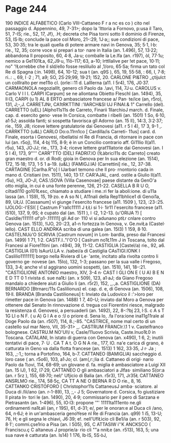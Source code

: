 # Page 244

190 INDICE ALFABETICO (Carlo VIII-Cattaneo F r a nc es co ) cito nel passaggio d. Appennino, 49, 7-31>; dopo la \'lttoria a Fornovo, p:usa il Taro, 51, 7-IS; rie., 52, 17, Jf}, .H; decreta che Pisa torni sotto Il dominio di Firenze, 53, IS·lb; conclude la pace col Moro, 21-:29, 1J·a;; sue condizioni di pace, 53, 30·35; tra le quali quella di potere armare navi in Genova, 35; 5·1, l·b: rie., 12, 35; corre voce si prepari a tor· nare in Italia (an. 1.496), 57, 13·22; abbandona Il proposito, 60, 4·8, Ja·u; comballe la Le.Ifa (an. r197), òl, 77·1u; nemico a Ge1101Ła, 62,J9·u, 11ò-117; 63, a-10; lrttllalive per !et pace, 10·11; no" '!Łorrebbe che il sld/ello fosse resliluilo al ,1/oro, 65·Sa; firma un tato col Re di Spagna (:in. 1498), 64, 10-12; sua t (an. q9S ), 65, 19, 55·58, : 66, I, 7·8; ri..: ., 69, I ·2 ; 71, a9; SO, 2S·29;99, 19·21; 152, 20. CARLONE PI&TRO _çtijulct un colllralto per me11lo cl. (orle:::11 d. Lalllerna (a11. I 5r4), 176, J0·37. CARMAONOLA negozialllt, genero cli Paolo da .\avi, 114, 7J·u. CAROLUS v. Carlo V I I I. CARPI lCarpum] se ne allontana Obietto Fleschl (an. 1494), 35, ll·l3, CARPI (u 1) AL 8 ERTO ambasciatore francese a/ Pan· te/ice (an, r5ro), 131, J;-,J. CARRETJNr, CA1tRKTTINI :'llARCH&Sl UJ FINAI.& 1" Carrello (del). CARRETTO (uEL) [Alpho11s11s de Carreto, Finarii 1llarchioJ march. d. Finale, cap. d. esercito geno· vese In Corsica, combatte i ribelli (an. 1501) 1 So, 6·10, a1·5J; assolda fanti; si sospetta favorisca gll Adorno (an. 15 Il}, 14:3, 3:2·37; rie., 159, J8; riceve lettere gratulatorie dai Genovesi (a11. r 5 I 4), 17 3, 9-1 ,. CARRKTTO (u&L) CARLO Do:o.11rn1co [ Cardilla/is Carreti- 11us] card. d. Finale, esorta i Genovesi, ribellatisi nl Re di Francia, di ritornare in pace con lui (an. r5oj), 114, 4·bj 115, 8·9; è in un Concilio contrario aff. Gi11lio ll(a11. r5u), 143, JO·JJ; rie., 173, 3·4; riceve lettere grat11latorie dai Genovesi (an. I 5 I 4), 173, 9"''' CARR"TTO (DEL) FADRI7.IO (!Łàbrici11s dc Carreto] creato gran maestro d. or. di Rodi; gioia in Genova per In sua elezione (an. 1514), 172, 15·18; 173, 1·5 1 a-19. (u&L) (FAMIGJ.IA) (Carrettini] rie., 12, 37-38. CARTAGINE [Carlha.R"o] l IJarbarl temono che Il pro· rnontorio cada in mano d. Cristiani (nn. 1511), 140, 13·17. CAR\'AJAL, card. ostile a Giulio ll(a11. r5u), H3, JO-Jl, CAS.\SOVA (Villa Casenovae] paese distante da GenO\'a otto miglia, in cui è una fonte perenne, 126, 21-22. CASELLA B R U O, ciltadi110 go101Łesc, chiamato a studiare i me.:ri fer la aboli:ione. di u11a lassa (an. I 1S9), 15, 19·zo. e A so N I, A11nali della Rep11bhlice1 di Genoi1a, 89, UŁ/J. [Cassanum] vi giunge l'esercito francese (a11. 1509 ), 123, :23·:25. IJOLOG:-l'ESI( [ Castrum F'rallc11111 J ŁŁi si 1·i· 1ir11 l'esercito francese (a11. I510), 137, 9,·9S; è cupato dal (an. 1511 ), l ·l2, 1:2-13. (u'ORIJA ?) [ Casldle/111111 of'p1-.111111] gli Ad or· 110 vi si adunano ptŁr cnlare contro Genova (an. 1513), !IJO, 20·:23, a1-n fortezza In Genova, v. Ge.nviŁa (Castel· lello). CAST ELLO ANDRKA scriba di una galea (an. 15I3) 1 159, 8·10. CASTELNUù\'O SCRIVIA [Castrum novum] in Lom· bardla, preso dai Francesi (an. 1499) 1 71, 1·2. CASTF.l.."l'O\'O [ Caslrum no1Ł11m J in Toscana, tolto dal Francesi ai Fiore11tini (an. r494), 39, 11-12. CASTIGLIA [Castel/a) rie., 92, a6. CASTIGLIA (01) lsAurU.LA v. /sabei/a di Castiglia CAsTIGI.IONK I Caslilio1111111] borgo nella Riviera dl Le· \'ante, incitato alla rivolta contro li governo ge· novese (an. 15Io), 132, 1-3; passano per la sua valle i Fregoso, 133, 3·4; anche vl sl aggirano uomini sospetti, (an. 151I), 141, 18-:21. "CASTIGLIONE ANTONIO maestro, XIV, 3-4 n· CAST I GLI ON E ( U A) B E N E D TT 0 1 rivista d. sue na1Łi (an. x 509), 123, a1·aJ; da Giano Fregoso mandalo a chiedere aiuti a Giulio li (an. r5r2), 152, ,,.,a. CASTIGLIONE (DA) BERNARDO [Btrnarc/11s Caslilionus) el. cap. d. e, di Genova (an. 1506), 108, 19·ll. BRANDA [Branda Castilioneus] t: Inviato da Ludovico il :'>loro per rimetter pace in Genova (an. 1488) 1 7, 40-U; inviato dal Moro a Genova per ottenere dal Senato In rinnovazione d. tregua coi Fiorentini riesce, malgrado la resistenza d. Genovesi, a persuaderli (an. 1492), 22, 8-:?bj 23, l·S. c A s T 1G LI o N F. ( u A) G I A e o :\l o priore d. Sena lo, .fa l'ora:ione ina11g11rale al Doge Paolo da (an. r507), 114, 8.;-85. "CASTRICE, nome mal certo di un castello sul mar Nero, VII, 35-31> ,,. CASTRUM FRANClr.\1 1 v. Castelfranco bolognese. CASTRU.M NO\'Ul\l v, Casle/11uovo Scrivia, Caste.lnuo1Ł0 in Toscana. CATALANI, In istato di guerra con Genova (an. x490), 1 6, 2; inutili tentativi di pace, 7· U . CA T A t. O G N A rie., 177, IO. na\'e carica di grano, è catturata in Geno va dalla flotta francese (an. 1513) 1 162, 33·35, J r· Ja ; 163, ,;·1,; torna a Portofino, 164, b-7. CATTANEO (BAMIGLIA) saccheggio d. loro case ( an. r5o6), 103, a1·Jo; cl. (am(,r:;lia d. Cattaneo di origi· nario Paolo da 1\ovi, 114, 68-69; un glovane d. fa. miglia è ambasciatore a Luigi XII (an. 15 IJ), 1 62, l7·29, CATTANEO O gli ambasciatori a Jlfas· similiano S(or:a (an. r 5rz ), 155, 68·70; nel/' Ufjicio di Balia (an. r5r3), 171, Jr35Ł CATTANEO ANSRLMO rie., 174, 58·5ç, CA TT A NE O BERNA R D O rie., 8, 16. CATTANKO CRISTOFORO [ Christophor11s CattaneusJ amba· sciatore. al Duca di /lii/ano (an. r-1-89), 13, ;,- J 5; Governatore d. Corsica, fo giustiziare Il pirata In· tori le (an. 1490), 20, 4·9; commissario per il pero di Sarzana e Pietrasantn (an. 1-496), 55, IO·l3: propone '"' 11111ta111ento ne.gli ordinamenti na1Łali (an, r 19S), 61, d-31; e/, per le onoran:e al Duca cli /ano, 64, n·6J; è in un'ambasceria genoYese nl Re di Francia (an. q99) 1 i5, 13-U; 76, H; e gli segna le chiavi, J6·39; e!. nell'UflŁìcio cli Be1/ia (an. r 503), 92, 8·1'; commi.çse1rio a Pisa (an. I 505), 9S, C ATTASIW i''K ANCKSCO ( Franciscu.ç C altaneus J proprie/a· rio cli ""a nniŁe (an. r513), 163, 5; una sua nave è catturata (an. Is14) 1 176, lb·IS, 5S·òJ,